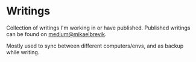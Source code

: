 # Writings

Collection of writings I'm working in or have published. Published writings can be found on [medium@mikaelbrevik](https://medium.com/@mikaelbrevik).

Mostly used to sync between different computers/envs, and as backup while writing.
